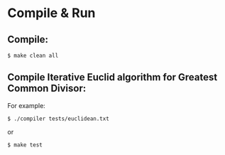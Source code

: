 # Compile & Run

## Compile: 

`$ make clean all`

## Compile Iterative Euclid algorithm for Greatest Common Divisor:

For example:

`$ ./compiler tests/euclidean.txt`

or 

`$ make test`

